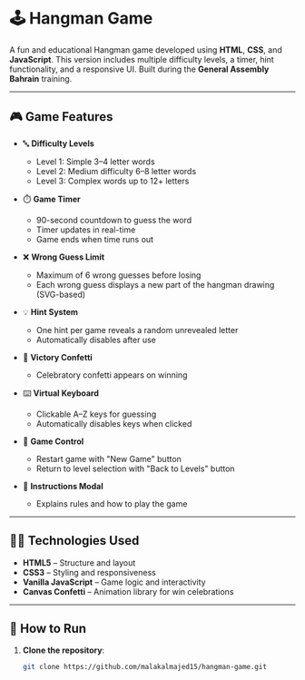 # 🕹️ Hangman Game

A fun and educational Hangman game developed using **HTML**, **CSS**, and **JavaScript**. This version includes multiple difficulty levels, a timer, hint functionality, and a responsive UI. Built during the **General Assembly Bahrain** training.

---

## 🎮 Game Features

- 🔤 **Difficulty Levels**
  - Level 1: Simple 3–4 letter words
  - Level 2: Medium difficulty 6–8 letter words
  - Level 3: Complex words up to 12+ letters

- ⏱️ **Game Timer**
  - 90-second countdown to guess the word
  - Timer updates in real-time
  - Game ends when time runs out

- ❌ **Wrong Guess Limit**
  - Maximum of 6 wrong guesses before losing
  - Each wrong guess displays a new part of the hangman drawing (SVG-based)

- 💡 **Hint System**
  - One hint per game reveals a random unrevealed letter
  - Automatically disables after use

- 🎊 **Victory Confetti**
  - Celebratory confetti appears on winning

- ⌨️ **Virtual Keyboard**
  - Clickable A–Z keys for guessing
  - Automatically disables keys when clicked

- 🔁 **Game Control**
  - Restart game with "New Game" button
  - Return to level selection with "Back to Levels" button

- 📜 **Instructions Modal**
  - Explains rules and how to play the game

---

## 🧑‍💻 Technologies Used

- **HTML5** – Structure and layout
- **CSS3** – Styling and responsiveness
- **Vanilla JavaScript** – Game logic and interactivity
- **Canvas Confetti** – Animation library for win celebrations

---

## 🔧 How to Run

1. **Clone the repository**:
   ```bash
   git clone https://github.com/malakalmajed15/hangman-game.git
